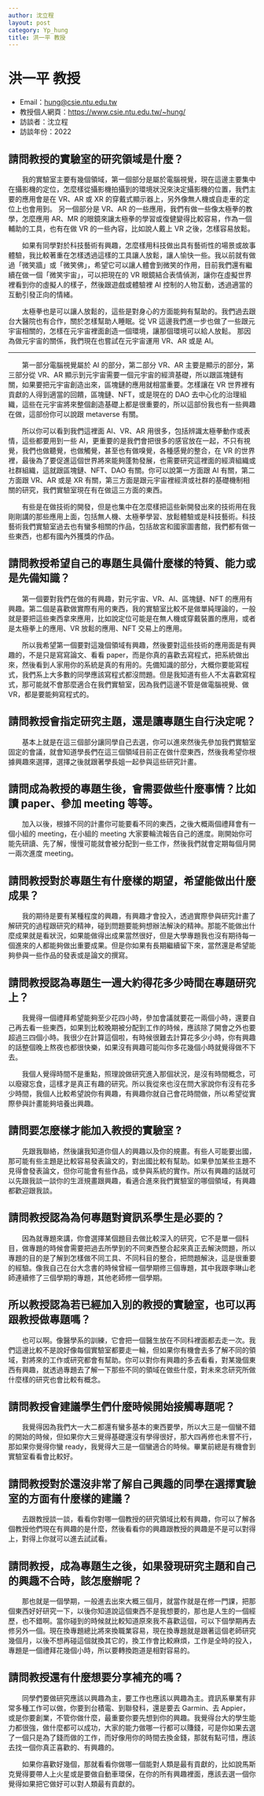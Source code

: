 ```yaml
---
author: 沈立程
layout: post
category: Yp_hung
title: 洪一平 教授
---
```

# 洪一平 教授
- Email：hung@csie.ntu.edu.tw
- 教授個人網頁：<https://www.csie.ntu.edu.tw/~hung/>
- 訪談者：沈立程
- 訪談年份：2022

## 請問教授的實驗室的研究領域是什麼？
&emsp;&emsp;我的實驗室主要有幾個領域，第一個部分是屬於電腦視覺，現在這邊主要集中在攝影機的定位，怎麼樣從攝影機拍攝到的環境狀況來決定攝影機的位置，我們主要的應用會是在 VR、AR 或 XR 的穿戴式顯示器上，另外像無人機或自走車的定位上也會用到。
另一個部分是 VR、AR 的一些應用，我們有做一些像太極拳的教學，怎麼應用 AR、MR 的眼鏡來讓太極拳的學習或復健變得比較容易，作為一個輔助的工具，也有在做 VR 的一些內容，比如說人戴上 VR 之後，怎樣容易放鬆。

&emsp;&emsp;如果有同學對於科技藝術有興趣，怎麼樣用科技做出具有藝術性的場景或故事體驗，我比較著重在怎樣透過這樣的工具讓人放鬆，讓人愉快一些。我以前就有做過「微笑牆」或「微笑佛」，希望它可以讓人體會到微笑的作用，目前我們還有繼續在做一個「微笑宇宙」，可以把現在的 VR 眼鏡結合表情偵測，讓你在虛擬世界裡看到你的虛擬人的樣子，然後跟遊戲或體驗裡 AI 控制的人物互動，透過適當的互動引發正向的情緒。

&emsp;&emsp;太極拳也是可以讓人放鬆的，這些是對身心的方面能夠有幫助的。我們過去跟台大醫院也有合作，關於怎樣幫助人睡眠。從 VR 這邊我們進一步也做了一些跟元宇宙相關的，怎樣在元宇宙裡面創造一個環境，讓那個環境可以給人放鬆。
那因為做元宇宙的關係，我們現在也嘗試在元宇宙運用 VR、AR 或是 AI。


<hr> &emsp;&emsp;第一部分電腦視覺屬於 AI 的部分，第二部分 VR、AR 主要是顯示的部分，第三部分從 VR、AR 顯示到元宇宙需要一個元宇宙的經濟基礎，所以跟區塊鏈有關，如果要把元宇宙創造出來，區塊鏈的應用就相當重要。怎樣讓在 VR 世界裡有貢獻的人得到適當的回饋，區塊鏈、NFT，或是現在的 DAO 去中心化的治理組織，這些在元宇宙將來整個創造基礎上都是很重要的，所以這部份我也有一些興趣在做，這部份你可以說跟 metaverse 有關。


&emsp;&emsp;所以你可以看到我們這裡面 AI、VR、AR 用很多，包括辨識太極拳動作或表情，這些都要用到一些 AI，更重要的是我們會把很多的感官放在一起，不只有視覺，我們也做聽覺，也做觸覺，甚至也有做嗅覺，各種感覺的整合，在 VR 的世界裡，最後為了要促進這個世界將來能夠蓬勃發展，也需要研究這裡面的經濟組織或社群組織，這就跟區塊鏈、NFT、DAO 有關。你可以說第一方面跟 AI 有關，第二方面跟 VR、AR 或是 XR 有關，第三方面是跟元宇宙裡經濟或社群的基礎機制相關的研究，我們實驗室現在有在做這三方面的東西。

&emsp;&emsp;有些是在做技術的開發，但是也集中在怎麼樣把這些新開發出來的技術用在我剛剛講的那些應用上面，包括無人機、太極拳學習、放鬆體驗或是科技藝術。科技藝術我們實驗室過去也有蠻多相關的作品，包括故宮和國家圖書館，我們都有做一些東西，也都有國內外獲獎的作品。

## 請問教授希望自己的專題生具備什麼樣的特質、能力或是先備知識？
&emsp;&emsp;第一個要對我們在做的有興趣，對元宇宙、VR、AI、區塊鏈、NFT 的應用有興趣。第二個是喜歡做實際有用的東西，我的實驗室比較不是做單純理論的，一般就是要把這些東西拿來應用，比如說定位可能是在無人機或穿戴裝置的應用，或者是太極拳上的應用、VR 放鬆的應用、NFT 交易上的應用。


&emsp;&emsp;所以我希望第一個要對這幾個領域有興趣，然後要對這些技術的應用面是有興趣的，不是只是寫寫論文、看看 paper，而是你真的喜歡去寫程式，把系統做出來，然後看到人家用你的系統是真的有用的。先備知識的部分，大概你要能寫程式，我們系上大多數的同學應該寫程式都沒問題。但是我知道有些人不太喜歡寫程式，那可能就不會那麼適合在我們實驗室，因為我們這邊不管是做電腦視覺、做 VR，都是要能夠寫程式的。

## 請問教授會指定研究主題，還是讓專題生自行決定呢？
&emsp;&emsp;基本上就是在這三個部分讓同學自己去選，你可以進來然後先參加我們實驗室固定的會議，就會知道學長們在這三個領域目前正在做什麼東西，然後我希望你根據興趣來選擇，選擇之後就跟著學長姐一起參與這些研究計畫。
## 請問成為教授的專題生後，會需要做些什麼事情？比如讀 paper、參加 meeting 等等。
&emsp;&emsp;加入以後，根據不同的計畫你可能要看不同的東西，之後大概兩個禮拜會有一個小組的 meeting，在小組的 meeting 大家要輪流報告自己的進度。剛開始你可能先研讀、先了解，慢慢可能就會被分配到一些工作，然後我們就會定期每個月開一兩次進度 meeting。
## 請問教授對於專題生有什麼樣的期望，希望能做出什麼成果？
&emsp;&emsp;我的期待是要有某種程度的興趣，有興趣才會投入，透過實際參與研究計畫了解研究的過程跟研究的精神，碰到問題要能夠想辦法解決的精神。那能不能做出什麼成果就是看狀況，如果能做得出成果當然很好，但是大學專題我也沒有期待每一個進來的人都能夠做出重要成果。但是你如果有長期繼續留下來，當然還是希望能夠參與一些作品的發表或是論文的撰寫。
## 請問教授認為專題生一週大約得花多少時間在專題研究上？
&emsp;&emsp;我覺得一個禮拜希望能夠至少花四小時，參加會議就要花一兩個小時，還要自己再去看一些東西，如果到比較晚期被分配到工作的時候，應該除了開會之外也要超過三四個小時。我很少在計算這個啦，有時候很難去計算花多少小時，你有興趣的話整個晚上熬夜也都很快樂，如果沒有興趣可能叫你多花幾個小時就覺得做不下去。

&emsp;&emsp;我個人覺得時間不是重點，照理說做研究進入那個狀況，是沒有時間概念，可以廢寢忘食，這樣才是真正有趣的研究。所以我從來也沒在問大家說你有沒有花多少時間，我個人比較希望說你有興趣，有興趣你就自己會花時間做，所以希望從實際參與計畫能夠培養出興趣。
## 請問要怎麼樣才能加入教授的實驗室 ?
&emsp;&emsp;先跟我聯絡，然後讓我知道你個人的興趣以及你的規畫。有些人可能要出國，那可能有些主題是比較容易發表論文的，對出國比較有幫助。如果參加某些主題不見得會發表論文，但你可能會有些作品，或參與系統的實作。所以有興趣的話就可以先跟我談一談你的生涯規畫跟興趣，看適合進來我們實驗室的哪個領域，有興趣都歡迎跟我談。
## 請問教授認為為何專題對資訊系學生是必要的？
&emsp;&emsp;因為就專題來講，你會選擇某個題目去做比較深入的研究，它不是單一個科目，做專題的時候會需要把過去所學到的不同東西整合起來真正去解決問題，所以專題的目的是了解到怎樣做不同工具、不同科目的整合，把問題解決，這是很重要的經驗。像我自己在台大念書的時候曾經一個學期修三個專題，其中我跟李琳山老師連續修了三個學期的專題，其他老師修一個學期。
## 所以教授認為若已經加入別的教授的實驗室，也可以再跟教授做專題嗎？
&emsp;&emsp;也可以啊。像醫學系的訓練，它會把一個醫生放在不同科裡面都去走一次。我們這邊比較不是說好像每個實驗室都要走一輪，但如果你有機會去多了解不同的領域，對將來的工作或研究都會有幫助。你可以對你有興趣的多去看看，對某幾個東西有興趣，就透過專題去了解一下那些不同的領域在做些什麼，對未來念研究所做什麼樣的研究也會比較有概念。
## 請問教授會建議學生們什麼時候開始接觸專題呢？
&emsp;&emsp;我覺得因為我們大一大二都還有蠻多基本的東西要學，所以大三是一個蠻不錯的開始的時候，但如果你大三覺得基礎還沒有學得很好，那大四再修也未嘗不行，那如果你覺得你蠻 ready，我覺得大三是一個蠻適合的時候。畢業前總是有機會到實驗室看看會比較好。
## 請問教授對於還沒非常了解自己興趣的同學在選擇實驗室的方面有什麼樣的建議？
&emsp;&emsp;去跟教授談一談，看看你對哪一個教授的研究領域比較有興趣，你可以了解各個教授他們現在有興趣的是什麼，然後看看你的興趣跟教授的興趣是不是可以對得上，對得上你就可以進去試試看。
## 請問教授，成為專題生之後，如果發現研究主題和自己的興趣不合時，該怎麼辦呢？
&emsp;&emsp;那也就是一個學期，一般進去出來大概三個月，就當作就是在修一門課，把那個東西好好研究一下，以後你知道說這個東西不是我想要的，那也是人生的一個經歷，也不錯啊。當你碰到的時候就比較知道原來我不喜歡這個，可以下個學期再去修另外一個。現在換專題總比將來換職業容易，現在換專題就是跟著這個老師研究幾個月，以後不想再碰這個就換其它的，換工作會比較麻煩，工作是全時的投入，專題是一個禮拜花幾個小時，所以要轉換跑道是相對容易的。
## 請問教授還有什麼想要分享補充的嗎？
&emsp;&emsp;同學們要做研究應該以興趣為主，要工作也應該以興趣為主。資訊系畢業有非常多種工作可以做，你要到台積電、到聯發科，還是要去 Garmin、去 Appier，或是你要創業，不管你做什麼，最重要你要先想到你的興趣。我覺得台大的學生能力都很強，做什麼都可以成功，大家的能力做哪一行都可以賺錢，可是你如果去選了一個只是為了錢而做的工作，而好像用你的時間去換金錢，那就有點可惜，應該去找一個你真正喜歡的、有興趣的。

&emsp;&emsp;如果你喜歡好幾個，那就看看你做哪一個能對人類是最有貢獻的，比如說馬斯克覺得要帶人上火星或是要做自動車環保，在你的所有興趣裡面，應該去選一個你覺得如果把它做好可以對人類最有貢獻的。